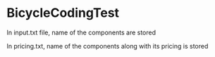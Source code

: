 # BicycleCodingTest
In input.txt file, name of the components are stored


In pricing.txt, name of the components along with its pricing is stored
